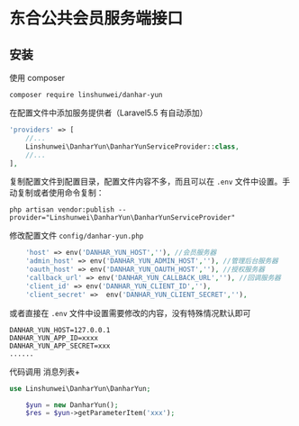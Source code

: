 东合公共会员服务端接口
========
安装
--------

使用 composer
```shell
composer require linshunwei/danhar-yun
```

在配置文件中添加服务提供者（Laravel5.5 有自动添加）
```php
'providers' => [
    //...
    Linshunwei\DanharYun\DanharYunServiceProvider::class,
    //...
],
```

复制配置文件到配置目录，配置文件内容不多，而且可以在 `.env` 文件中设置。手动复制或者使用命令复制：
```shell
php artisan vendor:publish --provider="Linshunwei\DanharYun\DanharYunServiceProvider"
```

修改配置文件 `config/danhar-yun.php`
```php
    'host' => env('DANHAR_YUN_HOST',''), //会员服务器
   	'admin_host' => env('DANHAR_YUN_ADMIN_HOST',''), //管理后台服务器
   	'oauth_host' => env('DANHAR_YUN_OAUTH_HOST',''), //授权服务器
   	'callback_url' => env('DANHAR_YUN_CALLBACK_URL',''), //回调服务器
   	'client_id' => env('DANHAR_YUN_CLIENT_ID',''),
    'client_secret' =>  env('DANHAR_YUN_CLIENT_SECRET',''),
```

或者直接在 `.env` 文件中设置需要修改的内容，没有特殊情况默认即可
```
DANHAR_YUN_HOST=127.0.0.1
DANHAR_YUN_APP_ID=xxxx
DANHAR_YUN_APP_SECRET=xxx
......
```
代码调用 消息列表+
```php
use Linshunwei\DanharYun\DanharYun;

    $yun = new DanharYun();
    $res = $yun->getParameterItem('xxx');
```

